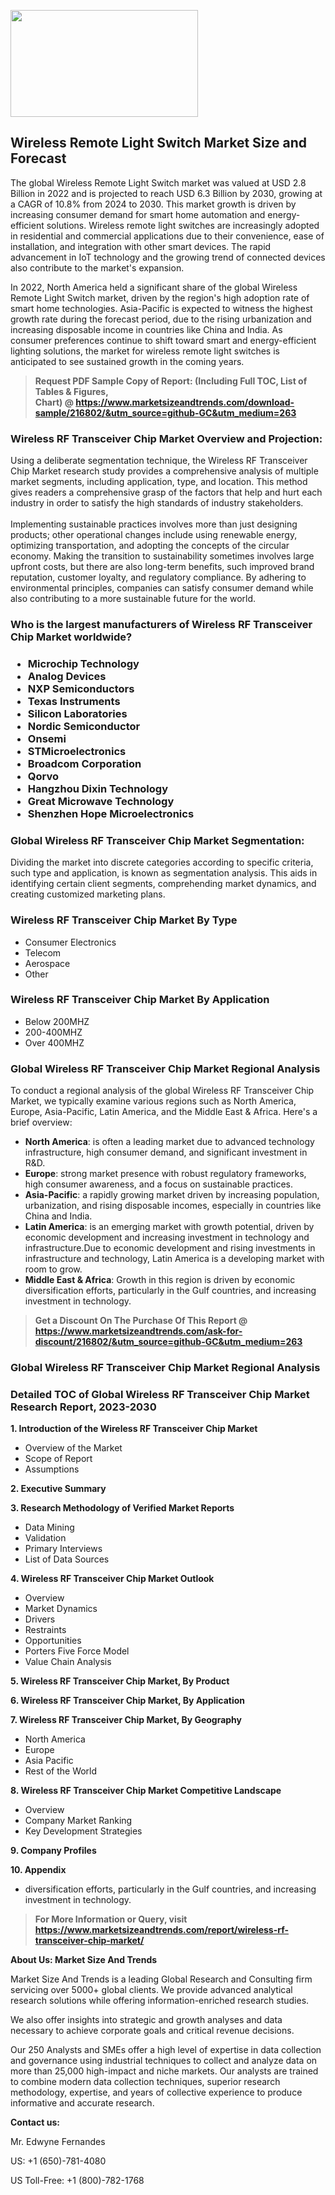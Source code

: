 <p><img class="alignnone size-medium wp-image-20088" src="https://ffe5etoiles.com/wp-content/uploads/2024/12/MST1-300x171.png" alt="" width="300" height="171" /></p><h2>Wireless Remote Light Switch Market Size and Forecast</h2><p>The global Wireless Remote Light Switch market was valued at USD 2.8 Billion in 2022 and is projected to reach USD 6.3 Billion by 2030, growing at a CAGR of 10.8% from 2024 to 2030. This market growth is driven by increasing consumer demand for smart home automation and energy-efficient solutions. Wireless remote light switches are increasingly adopted in residential and commercial applications due to their convenience, ease of installation, and integration with other smart devices. The rapid advancement in IoT technology and the growing trend of connected devices also contribute to the market's expansion.</p><p>In 2022, North America held a significant share of the global Wireless Remote Light Switch market, driven by the region's high adoption rate of smart home technologies. Asia-Pacific is expected to witness the highest growth rate during the forecast period, due to the rising urbanization and increasing disposable income in countries like China and India. As consumer preferences continue to shift toward smart and energy-efficient lighting solutions, the market for wireless remote light switches is anticipated to see sustained growth in the coming years.</p></p><blockquote id="" class=""><strong>Request PDF Sample Copy of Report: (Including Full TOC, List of Tables &amp; Figures, Chart)&nbsp;@&nbsp;<strong><a href="https://www.marketsizeandtrends.com/download-sample/216802/&utm_source=github-GC&utm_medium=263" target="_blank">https://www.marketsizeandtrends.com/download-sample/216802/&utm_source=github-GC&utm_medium=263</a></strong></strong></blockquote><h3 id="" class="">Wireless RF Transceiver Chip Market&nbsp;Overview and Projection:</h3><p id="" class="">Using a deliberate segmentation technique, the Wireless RF Transceiver Chip Market research study provides a comprehensive analysis of multiple market segments, including application, type, and location. This method gives readers a comprehensive grasp of the factors that help and hurt each industry in order to satisfy the high standards of industry stakeholders. <br /> <br />Implementing sustainable practices involves more than just designing products; other operational changes include using renewable energy, optimizing transportation, and adopting the concepts of the circular economy. Making the transition to sustainability sometimes involves large upfront costs, but there are also long-term benefits, such improved brand reputation, customer loyalty, and regulatory compliance. By adhering to environmental principles, companies can satisfy consumer demand while also contributing to a more sustainable future for the world.</p><h3 id="" class="">Who is the largest manufacturers of&nbsp;Wireless RF Transceiver Chip Market worldwide?</h3><h3 class=""><p><ul><li>Microchip Technology </li><li> Analog Devices </li><li> NXP Semiconductors </li><li> Texas Instruments </li><li> Silicon Laboratories </li><li> Nordic Semiconductor </li><li> Onsemi </li><li> STMicroelectronics </li><li> Broadcom Corporation </li><li> Qorvo </li><li> Hangzhou Dixin Technology </li><li> Great Microwave Technology </li><li> Shenzhen Hope Microelectronics</li></ul></p></h3><h3 id="" class="">Global&nbsp;Wireless RF Transceiver Chip Market Segmentation:</h3><p id="" class="">Dividing the market into discrete categories according to specific criteria, such type and application, is known as segmentation analysis. This aids in identifying certain client segments, comprehending market dynamics, and creating customized marketing plans.</p><h3 id="" class="">Wireless RF Transceiver Chip Market&nbsp;By Type</h3><p><p><ul><li>Consumer Electronics</li><li> Telecom</li><li> Aerospace</li><li> Other</p></li></ul></p></p><h3 id="" class="">Wireless RF Transceiver Chip Market&nbsp;By Application</h3><p class=""><p><ul><li>Below 200MHZ</li><li> 200-400MHZ</li><li> Over 400MHZ</li></ul></p></p><h3 id="" class="">Global Wireless RF Transceiver Chip Market Regional Analysis</h3><p id="" class="">To conduct a regional analysis of the global Wireless RF Transceiver Chip Market, we typically examine various regions such as North America, Europe, Asia-Pacific, Latin America, and the Middle East &amp; Africa. Here's a brief overview:</p><ul><li><strong>North America</strong>: is often a leading market due to advanced technology infrastructure, high consumer demand, and significant investment in R&amp;D.</li><li><strong>Europe</strong>: strong market presence with robust regulatory frameworks, high consumer awareness, and a focus on sustainable practices.</li><li><strong>Asia-Pacific</strong>: a rapidly growing market driven by increasing population, urbanization, and rising disposable incomes, especially in countries like China and India.</li><li><strong>Latin America</strong>: is an emerging market with growth potential, driven by economic development and increasing investment in technology and infrastructure.Due to economic development and rising investments in infrastructure and technology, Latin America is a developing market with room to grow.</li><li><strong>Middle East &amp; Africa</strong>: Growth in this region is driven by economic diversification efforts, particularly in the Gulf countries, and increasing investment in technology.</li></ul><blockquote id="" class=""><strong>Get a Discount On The Purchase Of This Report @ <strong><a href="https://www.marketsizeandtrends.com/ask-for-discount/216802/&utm_source=github-GC&utm_medium=263" target="_blank">https://www.marketsizeandtrends.com/ask-for-discount/216802/&utm_source=github-GC&utm_medium=263</a></strong></strong></blockquote><h3 id="" class="">Global Wireless RF Transceiver Chip Market Regional Analysis</h3><h3 id="" class="">Detailed TOC of Global Wireless RF Transceiver Chip Market Research Report, 2023-2030</h3><p id="" class=""><strong>1. Introduction of the Wireless RF Transceiver Chip Market</strong></p><ul><li>Overview of the Market</li><li>Scope of Report</li><li>Assumptions</li></ul><p id="" class=""><strong>2. Executive Summary</strong></p><p id="" class=""><strong>3. Research Methodology of Verified Market Reports</strong></p><ul><li>Data Mining</li><li>Validation</li><li>Primary Interviews</li><li>List of Data Sources</li></ul><p id="" class=""><strong>4. Wireless RF Transceiver Chip Market Outlook</strong></p><ul><li>Overview</li><li>Market Dynamics</li><li>Drivers</li><li>Restraints</li><li>Opportunities</li><li>Porters Five Force Model</li><li>Value Chain Analysis</li></ul><p id="" class=""><strong>5. Wireless RF Transceiver Chip Market, By Product</strong></p><p id="" class=""><strong>6. Wireless RF Transceiver Chip Market, By Application</strong></p><p id="" class=""><strong>7. Wireless RF Transceiver Chip Market, By Geography</strong></p><ul><li>North America</li><li>Europe</li><li>Asia Pacific</li><li>Rest of the World</li></ul><p id="" class=""><strong>8. Wireless RF Transceiver Chip Market Competitive Landscape</strong></p><ul><li>Overview</li><li>Company Market Ranking</li><li>Key Development Strategies</li></ul><p id="" class=""><strong>9. Company Profiles</strong></p><p id="" class=""><strong>10. Appendix</strong></p><ul><li>diversification efforts, particularly in the Gulf countries, and increasing investment in technology.</li></ul><blockquote id="" class=""><strong>For More Information or Query, visit <strong><strong><a href="https://www.marketsizeandtrends.com/report/wireless-rf-transceiver-chip-market/" target="_blank">https://www.marketsizeandtrends.com/report/wireless-rf-transceiver-chip-market/</a></strong></strong></strong></blockquote><p id="" class=""><strong>About Us: Market Size And Trends</strong></p><p id="" class="">Market Size And Trends is a leading Global Research and Consulting firm servicing over 5000+ global clients. We provide advanced analytical research solutions while offering information-enriched research studies.</p><p id="" class="">We also offer insights into strategic and growth analyses and data necessary to achieve corporate goals and critical revenue decisions.</p><p id="" class="">Our 250 Analysts and SMEs offer a high level of expertise in data collection and governance using industrial techniques to collect and analyze data on more than 25,000 high-impact and niche markets. Our analysts are trained to combine modern data collection techniques, superior research methodology, expertise, and years of collective experience to produce informative and accurate research.</p><p id="" class=""><strong>Contact us:</strong></p><p id="" class="">Mr. Edwyne Fernandes</p><p id="" class="">US: +1 (650)-781-4080</p><p id="" class="">US Toll-Free: +1 (800)-782-1768</p>

